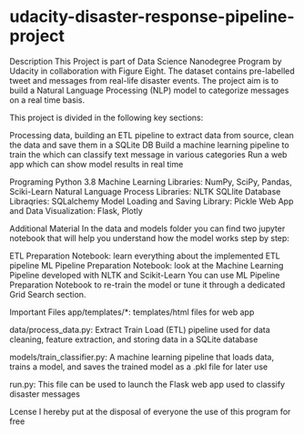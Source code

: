 # udacity-disaster-response-pipeline-project

Description This Project is part of Data Science Nanodegree Program by Udacity in collaboration with Figure Eight. The dataset contains pre-labelled tweet and messages from real-life disaster events. The project aim is to build a Natural Language Processing (NLP) model to categorize messages on a real time basis.

This project is divided in the following key sections:

Processing data, building an ETL pipeline to extract data from source, clean the data and save them in a SQLite DB Build a machine learning pipeline to train the which can classify text message in various categories Run a web app which can show model results in real time

Programing Python 3.8 Machine Learning Libraries: NumPy, SciPy, Pandas, Sciki-Learn Natural Language Process Libraries: NLTK SQLlite Database Libraqries: SQLalchemy Model Loading and Saving Library: Pickle Web App and Data Visualization: Flask, Plotly

Additional Material In the data and models folder you can find two jupyter notebook that will help you understand how the model works step by step:

ETL Preparation Notebook: learn everything about the implemented ETL pipeline ML Pipeline Preparation Notebook: look at the Machine Learning Pipeline developed with NLTK and Scikit-Learn You can use ML Pipeline Preparation Notebook to re-train the model or tune it through a dedicated Grid Search section.

Important Files app/templates/*: templates/html files for web app

data/process_data.py: Extract Train Load (ETL) pipeline used for data cleaning, feature extraction, and storing data in a SQLite database

models/train_classifier.py: A machine learning pipeline that loads data, trains a model, and saves the trained model as a .pkl file for later use

run.py: This file can be used to launch the Flask web app used to classify disaster messages

Lcense I hereby put at the disposal of everyone the use of this program for free
